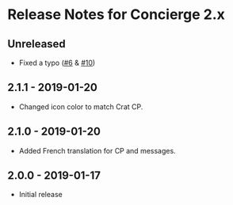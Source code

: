 # Release Notes for Concierge 2.x

## Unreleased
- Fixed a typo ([#6](https://github.com/olivierbon/craft-concierge/issues/6) & [#10](https://github.com/olivierbon/craft-concierge/pull/10))

## 2.1.1 - 2019-01-20
- Changed icon color to match Crat CP.

## 2.1.0 - 2019-01-20
- Added French translation for CP and messages.

## 2.0.0 - 2019-01-17
- Initial release
